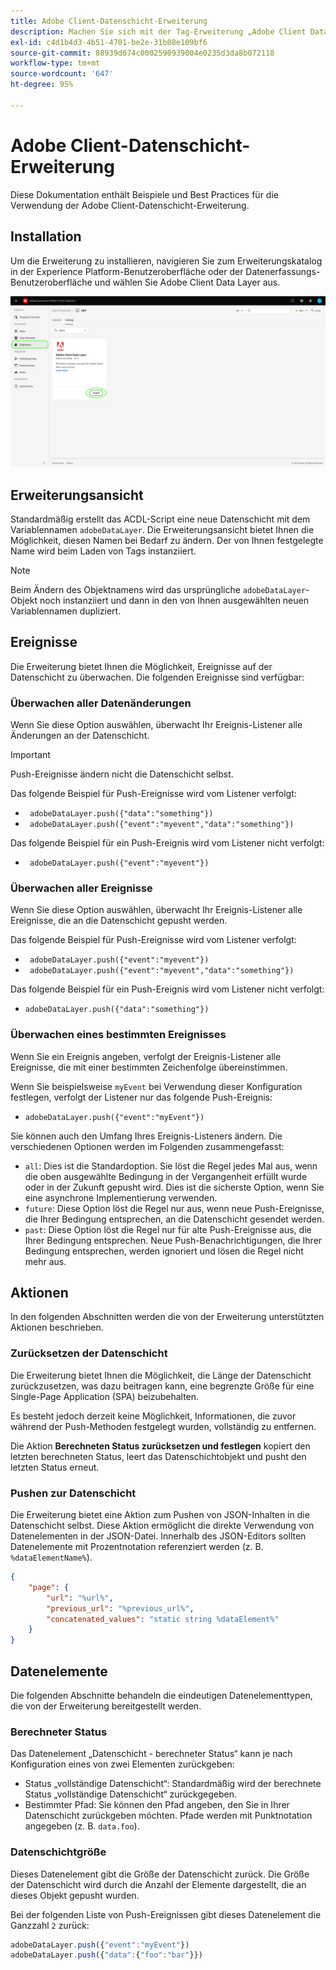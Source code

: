 ```yaml
---
title: Adobe Client-Datenschicht-Erweiterung
description: Machen Sie sich mit der Tag-Erweiterung „Adobe Client Data Layer“ in Adobe Experience Platform vertraut.
exl-id: c4d1b4d3-4b51-4701-be2e-31b08e109bf6
source-git-commit: 88939d674c0002590939004e0235d3da8b072118
workflow-type: tm+mt
source-wordcount: '647'
ht-degree: 95%

---
```


# Adobe Client-Datenschicht-Erweiterung

Diese Dokumentation enthält Beispiele und Best Practices für die Verwendung der Adobe Client-Datenschicht-Erweiterung.

<!-- (Missing document?)
If you would like to have more details on development consideration, [please reach this page](./dev.md). -->

## Installation

Um die Erweiterung zu installieren, navigieren Sie zum Erweiterungskatalog in der Experience Platform-Benutzeroberfläche oder der Datenerfassungs-Benutzeroberfläche und wählen Sie Adobe Client Data Layer aus.

![ACDL-Erweiterungsansicht im Katalog](./images/catalog.png)

<!-- (GitHub link?)
There is also the possibility to fork this project. You can download this github project, realize the change that you deem required for your specific use-case and re-upload it on your Organization as a private extension.
This installation will not be supported on our end.<br>
>[!NOTE]
>
> _Consider renaming the extension name in the extension.json file_ -->

## Erweiterungsansicht

Standardmäßig erstellt das ACDL-Script eine neue Datenschicht mit dem Variablennamen `adobeDataLayer`. Die Erweiterungsansicht bietet Ihnen die Möglichkeit, diesen Namen bei Bedarf zu ändern. Der von Ihnen festgelegte Name wird beim Laden von Tags instanziiert.

>[!NOTE]
>
>Beim Ändern des Objektnamens wird das ursprüngliche `adobeDataLayer`-Objekt noch instanziiert und dann in den von Ihnen ausgewählten neuen Variablennamen dupliziert.

## Ereignisse

Die Erweiterung bietet Ihnen die Möglichkeit, Ereignisse auf der Datenschicht zu überwachen. Die folgenden Ereignisse sind verfügbar:

### Überwachen aller Datenänderungen

Wenn Sie diese Option auswählen, überwacht Ihr Ereignis-Listener alle Änderungen an der Datenschicht.

>[!IMPORTANT]
>
>Push-Ereignisse ändern nicht die Datenschicht selbst.

Das folgende Beispiel für Push-Ereignisse wird vom Listener verfolgt:

* ` adobeDataLayer.push({"data":"something"})`
* ` adobeDataLayer.push({"event":"myevent","data":"something"})`

Das folgende Beispiel für ein Push-Ereignis wird vom Listener nicht verfolgt:

* ` adobeDataLayer.push({"event":"myevent"})`

### Überwachen aller Ereignisse

Wenn Sie diese Option auswählen, überwacht Ihr Ereignis-Listener alle Ereignisse, die an die Datenschicht gepusht werden.

Das folgende Beispiel für Push-Ereignisse wird vom Listener verfolgt:

* ` adobeDataLayer.push({"event":"myevent"})`
* ` adobeDataLayer.push({"event":"myevent","data":"something"})`

Das folgende Beispiel für ein Push-Ereignis wird vom Listener nicht verfolgt:

* ` adobeDataLayer.push({"data":"something"}) `

### Überwachen eines bestimmten Ereignisses

Wenn Sie ein Ereignis angeben, verfolgt der Ereignis-Listener alle Ereignisse, die mit einer bestimmten Zeichenfolge übereinstimmen.

Wenn Sie beispielsweise `myEvent` bei Verwendung dieser Konfiguration festlegen, verfolgt der Listener nur das folgende Push-Ereignis:

* `adobeDataLayer.push({"event":"myEvent"})`

Sie können auch den Umfang Ihres Ereignis-Listeners ändern. Die verschiedenen Optionen werden im Folgenden zusammengefasst:

* `all`: Dies ist die Standardoption. Sie löst die Regel jedes Mal aus, wenn die oben ausgewählte Bedingung in der Vergangenheit erfüllt wurde oder in der Zukunft gepusht wird. Dies ist die sicherste Option, wenn Sie eine asynchrone Implementierung verwenden.
* `future`: Diese Option löst die Regel nur aus, wenn neue Push-Ereignisse, die Ihrer Bedingung entsprechen, an die Datenschicht gesendet werden.
* `past`: Diese Option löst die Regel nur für alte Push-Ereignisse aus, die Ihrer Bedingung entsprechen. Neue Push-Benachrichtigungen, die Ihrer Bedingung entsprechen, werden ignoriert und lösen die Regel nicht mehr aus.

## Aktionen

In den folgenden Abschnitten werden die von der Erweiterung unterstützten Aktionen beschrieben.

### Zurücksetzen der Datenschicht

Die Erweiterung bietet Ihnen die Möglichkeit, die Länge der Datenschicht zurückzusetzen, was dazu beitragen kann, eine begrenzte Größe für eine Single-Page Application (SPA) beizubehalten.

Es besteht jedoch derzeit keine Möglichkeit, Informationen, die zuvor während der Push-Methoden festgelegt wurden, vollständig zu entfernen.

Die Aktion **Berechneten Status zurücksetzen und festlegen** kopiert den letzten berechneten Status, leert das Datenschichtobjekt und pusht den letzten Status erneut.

### Pushen zur Datenschicht

Die Erweiterung bietet eine Aktion zum Pushen von JSON-Inhalten in die Datenschicht selbst. Diese Aktion ermöglicht die direkte Verwendung von Datenelementen in der JSON-Datei. Innerhalb des JSON-Editors sollten Datenelemente mit Prozentnotation referenziert werden (z. B. `%dataElementName%`).

```json
{
    "page": {
        "url": "%url%",
        "previous_url": "%previous_url%",
        "concatenated_values": "static string %dataElement%"
    }
}
```

## Datenelemente

Die folgenden Abschnitte behandeln die eindeutigen Datenelementtypen, die von der Erweiterung bereitgestellt werden.

### Berechneter Status

Das Datenelement „Datenschicht - berechneter Status“ kann je nach Konfiguration eines von zwei Elementen zurückgeben:

* Status „vollständige Datenschicht“: Standardmäßig wird der berechnete Status „vollständige Datenschicht“ zurückgegeben.
* Bestimmter Pfad: Sie können den Pfad angeben, den Sie in Ihrer Datenschicht zurückgeben möchten. Pfade werden mit Punktnotation angegeben (z. B. `data.foo`).

### Datenschichtgröße

Dieses Datenelement gibt die Größe der Datenschicht zurück. Die Größe der Datenschicht wird durch die Anzahl der Elemente dargestellt, die an dieses Objekt gepusht wurden.

Bei der folgenden Liste von Push-Ereignissen gibt dieses Datenelement die Ganzzahl `2` zurück:

```js
adobeDataLayer.push({"event":"myEvent"})
adobeDataLayer.push({"data":{"foo":"bar"}})
```
